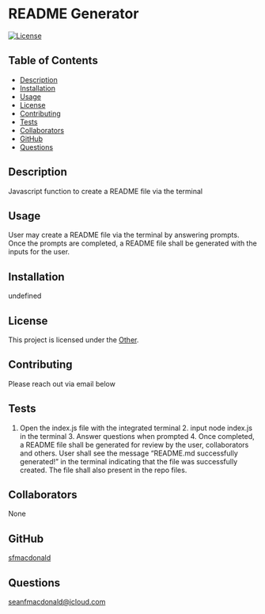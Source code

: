 # README Generator
[![License](https://img.shields.io/badge/license-Other-blue.svg)](https://opensource.org/licenses/Other)

## Table of Contents
* [Description](#description)
* [Installation](#installation)
* [Usage](#usage)
* [License](#license)
* [Contributing](#contributing)
* [Tests](#tests)
* [Collaborators](#collaborators)
* [GitHub](#github)
* [Questions](#questions)


## Description
Javascript function to create a README file via the terminal

## Usage
User may create a README file via the terminal by answering prompts. Once the prompts are completed, a README file shall be generated with the inputs for the user.

## Installation
undefined

## License
This project is licensed under the [Other](https://opensource.org/licenses/Other).

## Contributing
Please reach out via email below

## Tests
1. Open the index.js file with the integrated terminal  2. input node index.js in the terminal 3. Answer questions when prompted 4. Once completed, a README file shall be generated for review by the user, collaborators and others. User shall see the message “README.md successfully generated!” in the terminal indicating that the file was successfully created. The file shall also present in the repo files.

## Collaborators
None

## GitHub
[sfmacdonald](https://github.com/sfmacdonald)

## Questions
seanfmacdonald@icloud.com
